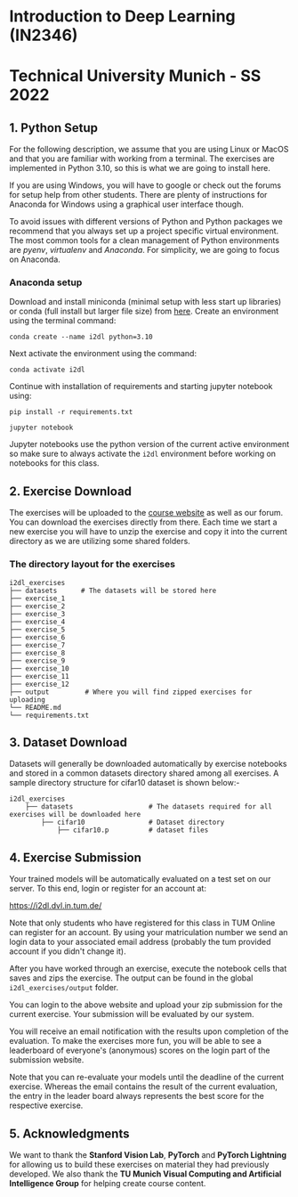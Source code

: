 # Introduction to Deep Learning (IN2346)
# Technical University Munich - SS 2022

## 1. Python Setup

For the following description, we assume that you are using Linux or MacOS and that you are familiar with working from a terminal. The exercises are implemented in Python 3.10, so this is what we are going to install here.

If you are using Windows, you will have to google or check out the forums for setup help from other students. There are plenty of instructions for Anaconda for Windows using a graphical user interface though.

To avoid issues with different versions of Python and Python packages we recommend that you always set up a project specific virtual environment. The most common tools for a clean management of Python environments are *pyenv*, *virtualenv* and *Anaconda*. For simplicity, we are going to focus on Anaconda.

### Anaconda setup
Download and install miniconda (minimal setup with less start up libraries) or conda (full install but larger file size) from [here](https://www.anaconda.com/products/distribution#Downloads). Create an environment using the terminal command:

`conda create --name i2dl python=3.10`

Next activate the environment using the command:

`conda activate i2dl`

Continue with installation of requirements and starting jupyter notebook using:

`pip install -r requirements.txt` 

`jupyter notebook`

Jupyter notebooks use the python version of the current active environment so make sure to always activate the `i2dl` environment before working on notebooks for this class.

## 2. Exercise Download

The exercises will be uploaded to the [course website](https://dvl.in.tum.de/teaching/i2dl-ws20/) as well as our forum. You can download the exercises directly from there. Each time we start a new exercise you will have to unzip the exercise and copy it into the current directory as we are utilizing some shared folders.
### The directory layout for the exercises

    i2dl_exercises
    ├── datasets      # The datasets will be stored here
    ├── exercise_1                 
    ├── exercise_2                     
    ├── exercise_3                    
    ├── exercise_4
    ├── exercise_5
    ├── exercise_6
    ├── exercise_7                              
    ├── exercise_8
    ├── exercise_9
    ├── exercise_10
    ├── exercise_11
    ├── exercise_12                    
    ├── output         # Where you will find zipped exercises for uploading
    └── README.md
    └── requirements.txt


## 3. Dataset Download

Datasets will generally be downloaded automatically by exercise notebooks and stored in a common datasets directory shared among all exercises. A sample directory structure for cifar10 dataset is shown below:-

    i2dl_exercises
        ├── datasets                   # The datasets required for all exercises will be downloaded here
            ├── cifar10                # Dataset directory
                ├── cifar10.p          # dataset files 

## 4. Exercise Submission
Your trained models will be automatically evaluated on a test set on our server. To this end, login or register for an account at:

https://i2dl.dvl.in.tum.de/

Note that only students who have registered for this class in TUM Online can register for an account. By using your matriculation number we send an login data to your associated email address (probably the tum provided account if you didn't change it).

After you have worked through an exercise, execute the notebook cells that saves and zips the exercise. The output can be found in the global `i2dl_exercises/output` folder.

You can login to the above website and upload your zip submission for the current exercise. Your submission will be evaluated by our system. 

You will receive an email notification with the results upon completion of the evaluation. To make the exercises more fun, you will be able to see a leaderboard of everyone's (anonymous) scores on the login part of the submission website.

Note that you can re-evaluate your models until the deadline of the current exercise. Whereas the email contains the result of the current evaluation, the entry in the leader board always represents the best score for the respective exercise.

## 5. Acknowledgments

We want to thank the **Stanford Vision Lab**, **PyTorch** and **PyTorch Lightning** for allowing us to build these exercises on material they had previously developed. We also thank the **TU Munich Visual Computing and Artificial Intelligence Group** for helping create course content.

